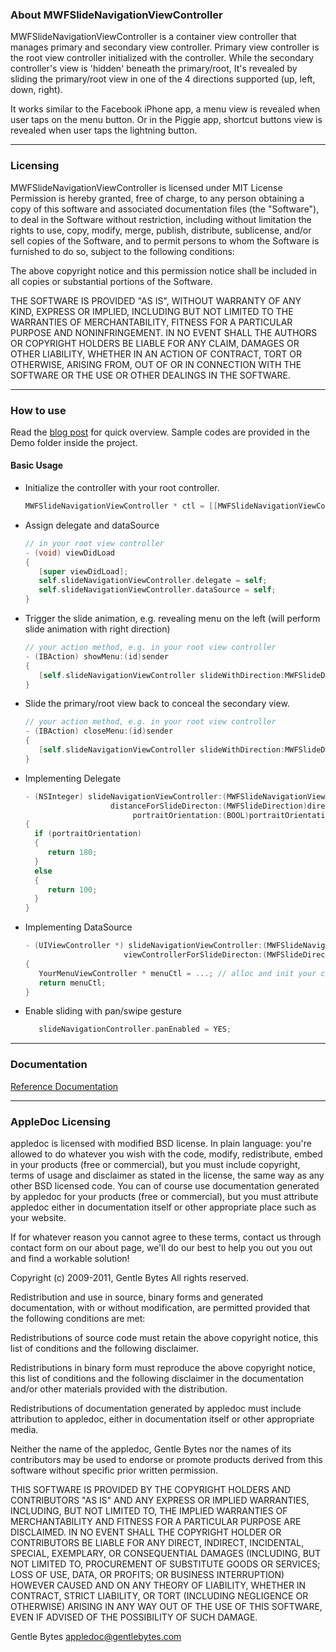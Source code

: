 
### About MWFSlideNavigationViewController

MWFSlideNavigationViewController is a container view controller that manages primary and secondary view controller. Primary view controller is the root view controller initialized with the controller. While the secondary controller's view is 'hidden' beneath the primary/root, It's revealed by sliding the primary/root view in one of the 4 directions supported (up, left, down, right). 

It works similar to the Facebook iPhone app, a menu view is revealed when user taps on the menu button. Or in the Piggie app, shortcut buttons view is revealed when user taps the lightning button.

---
### Licensing

MWFSlideNavigationViewController is licensed under MIT License
Permission is hereby granted, free of charge, to any person obtaining a copy
of this software and associated documentation files (the "Software"), to deal
in the Software without restriction, including without limitation the rights
to use, copy, modify, merge, publish, distribute, sublicense, and/or sell
copies of the Software, and to permit persons to whom the Software is
furnished to do so, subject to the following conditions:

The above copyright notice and this permission notice shall be included in
all copies or substantial portions of the Software.

THE SOFTWARE IS PROVIDED "AS IS", WITHOUT WARRANTY OF ANY KIND, EXPRESS OR
IMPLIED, INCLUDING BUT NOT LIMITED TO THE WARRANTIES OF MERCHANTABILITY,
FITNESS FOR A PARTICULAR PURPOSE AND NONINFRINGEMENT. IN NO EVENT SHALL THE
AUTHORS OR COPYRIGHT HOLDERS BE LIABLE FOR ANY CLAIM, DAMAGES OR OTHER
LIABILITY, WHETHER IN AN ACTION OF CONTRACT, TORT OR OTHERWISE, ARISING FROM,
OUT OF OR IN CONNECTION WITH THE SOFTWARE OR THE USE OR OTHER DEALINGS IN
THE SOFTWARE.

---
### How to use

Read the <a href="http://meiwinfu.com/2012/01/28/os1/">blog post</a> for quick overview.
Sample codes are provided in the Demo folder inside the project.

#### Basic Usage

* Initialize the controller with your root controller.

  ```objective-c
  MWFSlideNavigationViewController * ctl = [[MWFSlideNavigationViewController alloc] initWithRootViewController:yourRootViewController];`
  ```

* Assign delegate and dataSource

  ```objective-c
  // in your root view controller
  - (void) viewDidLoad 
  {
     [super viewDidLoad];
     self.slideNavigationViewController.delegate = self;
     self.slideNavigationViewController.dataSource = self;
  }
  ```

* Trigger the slide animation, e.g. revealing menu on the left (will perform slide animation with right direction)

  ```objective-c
  // your action method, e.g. in your root view controller
  - (IBAction) showMenu:(id)sender
  {
     [self.slideNavigationViewController slideWithDirection:MWFSlideDirectionRight];
  }
  ```

* Slide the primary/root view back to conceal the secondary view.

  ```objective-c
  // your action method, e.g. in your root view controller
  - (IBAction) closeMenu:(id)sender
  {
     [self.slideNavigationViewController slideWithDirection:MWFSlideDirectionNone];
  }
  ```

* Implementing Delegate

  ```objective-c
  - (NSInteger) slideNavigationViewController:(MWFSlideNavigationViewController *)controller 
                     distanceForSlideDirecton:(MWFSlideDirection)direction 
                          portraitOrientation:(BOOL)portraitOrientation
  {
    if (portraitOrientation)
    {
       return 180;
    }
    else
    {
       return 100;
    }
  }
  ```
  
* Implementing DataSource

  ```objective-c
  - (UIViewController *) slideNavigationViewController:(MWFSlideNavigationViewController *)controller 
                        viewControllerForSlideDirecton:(MWFSlideDirection)direction
  {
     YourMenuViewController * menuCtl = ...; // alloc and init your controller
     return menuCtl;
  }
  ```
  
* Enable sliding with pan/swipe gesture

  ```objective-c
     slideNavigationController.panEnabled = YES;
  ```
  
---
### Documentation

<a href="http://docs.blockthirty.com/MWFSlideNavigationViewController/index.html">Reference Documentation</a>

---
### AppleDoc Licensing

appledoc is licensed with modified BSD license. In plain language: you're allowed to do whatever you wish with the code, modify, redistribute, embed in your products (free or commercial), but you must include copyright, terms of usage and disclaimer as stated in the license, the same way as any other BSD licensed code. You can of course use documentation generated by appledoc for your products (free or commercial), but you must attribute appledoc either in documentation itself or other appropriate place such as your website.

If for whatever reason you cannot agree to these terms, contact us through contact form on our about page, we'll do our best to help you out you out and find a workable solution!

Copyright (c) 2009-2011, Gentle Bytes All rights reserved.

Redistribution and use in source, binary forms and generated documentation, with or without modification, are permitted provided that the following conditions are met:

Redistributions of source code must retain the above copyright notice, this list of conditions and the following disclaimer.

Redistributions in binary form must reproduce the above copyright notice, this list of conditions and the following disclaimer in the documentation and/or other materials provided with the distribution.

Redistributions of documentation generated by appledoc must include attribution to appledoc, either in documentation itself or other appropriate media.

Neither the name of the appledoc, Gentle Bytes nor the names of its contributors may be used to endorse or promote products derived from this software without specific prior written permission.

THIS SOFTWARE IS PROVIDED BY THE COPYRIGHT HOLDERS AND CONTRIBUTORS "AS IS" AND ANY EXPRESS OR IMPLIED WARRANTIES, INCLUDING, BUT NOT LIMITED TO, THE IMPLIED WARRANTIES OF MERCHANTABILITY AND FITNESS FOR A PARTICULAR PURPOSE ARE DISCLAIMED. IN NO EVENT SHALL THE COPYRIGHT HOLDER OR CONTRIBUTORS BE LIABLE FOR ANY DIRECT, INDIRECT, INCIDENTAL, SPECIAL, EXEMPLARY, OR CONSEQUENTIAL DAMAGES (INCLUDING, BUT NOT LIMITED TO, PROCUREMENT OF SUBSTITUTE GOODS OR SERVICES; LOSS OF USE, DATA, OR PROFITS; OR BUSINESS INTERRUPTION) HOWEVER CAUSED AND ON ANY THEORY OF LIABILITY, WHETHER IN CONTRACT, STRICT LIABILITY, OR TORT (INCLUDING NEGLIGENCE OR OTHERWISE) ARISING IN ANY WAY OUT OF THE USE OF THIS SOFTWARE, EVEN IF ADVISED OF THE POSSIBILITY OF SUCH DAMAGE.

Gentle Bytes appledoc@gentlebytes.com
